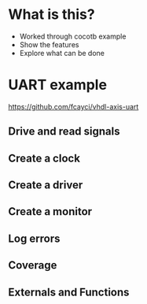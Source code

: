 # What is this?
  * Worked through cocotb example
  * Show the features 
  * Explore what can be done
 
 
# UART example
https://github.com/fcayci/vhdl-axis-uart
## Drive and read signals
## Create a clock
## Create a driver
## Create a monitor
## Log errors
## Coverage
## Externals and Functions
##
